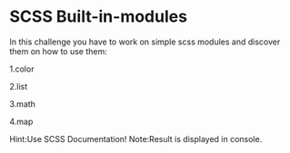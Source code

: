 # SCSS Built-in-modules

In this challenge you have to work on simple scss modules and discover them on how to use them:

1.color

2.list

3.math

4.map

Hint:Use SCSS Documentation!
Note:Result is displayed in console.

